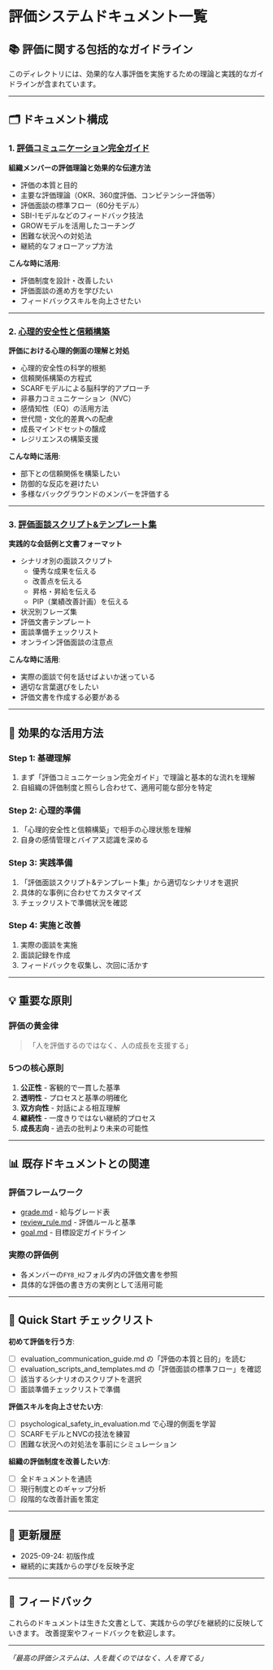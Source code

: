 # 評価システムドキュメント一覧

## 📚 評価に関する包括的なガイドライン

このディレクトリには、効果的な人事評価を実施するための理論と実践的なガイドラインが含まれています。

---

## 🗂️ ドキュメント構成

### 1. [評価コミュニケーション完全ガイド](./evaluation_communication_guide.md)
**組織メンバーの評価理論と効果的な伝達方法**

- 評価の本質と目的
- 主要な評価理論（OKR、360度評価、コンピテンシー評価等）
- 評価面談の標準フロー（60分モデル）
- SBI-Iモデルなどのフィードバック技法
- GROWモデルを活用したコーチング
- 困難な状況への対処法
- 継続的なフォローアップ方法

**こんな時に活用**:
- 評価制度を設計・改善したい
- 評価面談の進め方を学びたい
- フィードバックスキルを向上させたい

---

### 2. [心理的安全性と信頼構築](./psychological_safety_in_evaluation.md)
**評価における心理的側面の理解と対処**

- 心理的安全性の科学的根拠
- 信頼関係構築の方程式
- SCARFモデルによる脳科学的アプローチ
- 非暴力コミュニケーション（NVC）
- 感情知性（EQ）の活用方法
- 世代間・文化的差異への配慮
- 成長マインドセットの醸成
- レジリエンスの構築支援

**こんな時に活用**:
- 部下との信頼関係を構築したい
- 防御的な反応を避けたい
- 多様なバックグラウンドのメンバーを評価する

---

### 3. [評価面談スクリプト&テンプレート集](./evaluation_scripts_and_templates.md)
**実践的な会話例と文書フォーマット**

- シナリオ別の面談スクリプト
  - 優秀な成果を伝える
  - 改善点を伝える
  - 昇格・昇給を伝える
  - PIP（業績改善計画）を伝える
- 状況別フレーズ集
- 評価文書テンプレート
- 面談準備チェックリスト
- オンライン評価面談の注意点

**こんな時に活用**:
- 実際の面談で何を話せばよいか迷っている
- 適切な言葉選びをしたい
- 評価文書を作成する必要がある

---

## 🎯 効果的な活用方法

### Step 1: 基礎理解
1. まず「評価コミュニケーション完全ガイド」で理論と基本的な流れを理解
2. 自組織の評価制度と照らし合わせて、適用可能な部分を特定

### Step 2: 心理的準備
1. 「心理的安全性と信頼構築」で相手の心理状態を理解
2. 自身の感情管理とバイアス認識を深める

### Step 3: 実践準備
1. 「評価面談スクリプト&テンプレート集」から適切なシナリオを選択
2. 具体的な事例に合わせてカスタマイズ
3. チェックリストで準備状況を確認

### Step 4: 実施と改善
1. 実際の面談を実施
2. 面談記録を作成
3. フィードバックを収集し、次回に活かす

---

## 💡 重要な原則

### 評価の黄金律
> 「人を評価するのではなく、人の成長を支援する」

### 5つの核心原則

1. **公正性** - 客観的で一貫した基準
2. **透明性** - プロセスと基準の明確化
3. **双方向性** - 対話による相互理解
4. **継続性** - 一度きりではない継続的プロセス
5. **成長志向** - 過去の批判より未来の可能性

---

## 📊 既存ドキュメントとの関連

### 評価フレームワーク
- [grade.md](./grade.md) - 給与グレード表
- [review_rule.md](./review_rule.md) - 評価ルールと基準
- [goal.md](./goal.md) - 目標設定ガイドライン

### 実際の評価例
- 各メンバーの`FY8_H2`フォルダ内の評価文書を参照
- 具体的な評価の書き方の実例として活用可能

---

## 🚀 Quick Start チェックリスト

**初めて評価を行う方**:
- [ ] evaluation_communication_guide.md の「評価の本質と目的」を読む
- [ ] evaluation_scripts_and_templates.md の「評価面談の標準フロー」を確認
- [ ] 該当するシナリオのスクリプトを選択
- [ ] 面談準備チェックリストで準備

**評価スキルを向上させたい方**:
- [ ] psychological_safety_in_evaluation.md で心理的側面を学習
- [ ] SCARFモデルとNVCの技法を練習
- [ ] 困難な状況への対処法を事前にシミュレーション

**組織の評価制度を改善したい方**:
- [ ] 全ドキュメントを通読
- [ ] 現行制度とのギャップ分析
- [ ] 段階的な改善計画を策定

---

## 📝 更新履歴

- 2025-09-24: 初版作成
- 継続的に実践からの学びを反映予定

---

## 🤝 フィードバック

これらのドキュメントは生きた文書として、実践からの学びを継続的に反映していきます。
改善提案やフィードバックを歓迎します。

---

*「最高の評価システムは、人を裁くのではなく、人を育てる」*